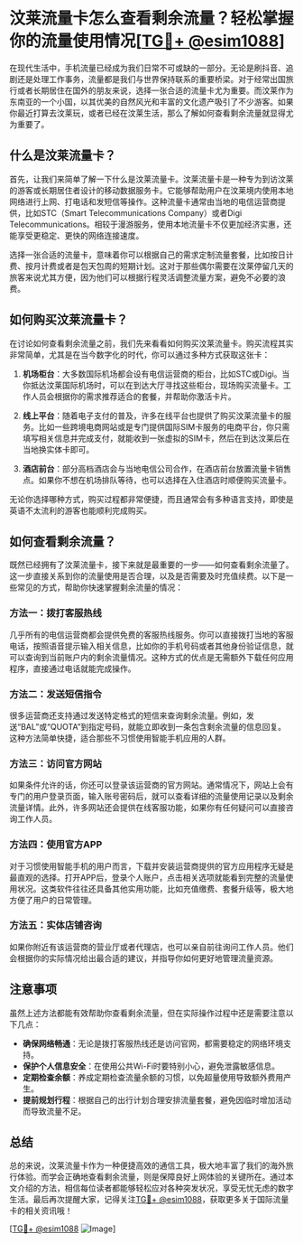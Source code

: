 # 汶莱流量卡怎么查看剩余流量？轻松掌握你的流量使用情况[[TG💪+ @esim1088](https://t.me/s/esim1088)]

在现代生活中，手机流量已经成为我们日常不可或缺的一部分。无论是刷抖音、追剧还是处理工作事务，流量都是我们与世界保持联系的重要桥梁。对于经常出国旅行或者长期居住在国外的朋友来说，选择一张合适的流量卡尤为重要。而汶莱作为东南亚的一个小国，以其优美的自然风光和丰富的文化遗产吸引了不少游客。如果你最近打算去汶莱玩，或者已经在汶莱生活，那么了解如何查看剩余流量就显得尤为重要了。

## 什么是汶莱流量卡？

首先，让我们来简单了解一下什么是汶莱流量卡。汶莱流量卡是一种专为到访汶莱的游客或长期居住者设计的移动数据服务卡。它能够帮助用户在汶莱境内使用本地网络进行上网、打电话和发短信等操作。这种流量卡通常由当地的电信运营商提供，比如STC（Smart Telecommunications Company）或者Digi Telecommunications。相较于漫游服务，使用本地流量卡不仅更加经济实惠，还能享受更稳定、更快的网络连接速度。

选择一张合适的流量卡，意味着你可以根据自己的需求定制流量套餐，比如按日计费、按月计费或者是包天包周的短期计划。这对于那些偶尔需要在汶莱停留几天的旅客来说尤其方便，因为他们可以根据行程灵活调整流量方案，避免不必要的浪费。

## 如何购买汶莱流量卡？

在讨论如何查看剩余流量之前，我们先来看看如何购买汶莱流量卡。购买流程其实非常简单，尤其是在当今数字化的时代，你可以通过多种方式获取这张卡：

1. **机场柜台**：大多数国际机场都会设有电信运营商的柜台，比如STC或Digi。当你抵达汶莱国际机场时，可以在到达大厅寻找这些柜台，现场购买流量卡。工作人员会根据你的需求推荐适合的套餐，并帮助你激活卡片。

2. **线上平台**：随着电子支付的普及，许多在线平台也提供了购买汶莱流量卡的服务。比如一些跨境电商网站或是专门提供国际SIM卡服务的电商平台，你只需填写相关信息并完成支付，就能收到一张虚拟的SIM卡，然后在到达汶莱后在当地换实体卡即可。

3. **酒店前台**：部分高档酒店会与当地电信公司合作，在酒店前台放置流量卡销售点。如果你不想在机场排队等待，也可以选择在入住酒店时顺便购买流量卡。

无论你选择哪种方式，购买过程都非常便捷，而且通常会有多种语言支持，即使是英语不太流利的游客也能顺利完成购买。

## 如何查看剩余流量？

既然已经拥有了汶莱流量卡，接下来就是最重要的一步——如何查看剩余流量了。这一步直接关系到你的流量使用是否合理，以及是否需要及时充值续费。以下是一些常见的方式，帮助你快速掌握剩余流量的情况：

### 方法一：拨打客服热线

几乎所有的电信运营商都会提供免费的客服热线服务。你可以直接拨打当地的客服电话，按照语音提示输入相关信息，比如你的手机号码或者其他身份验证信息，就可以查询到当前账户内的剩余流量情况。这种方式的优点是无需额外下载任何应用程序，直接通过电话就能完成操作。

### 方法二：发送短信指令

很多运营商还支持通过发送特定格式的短信来查询剩余流量。例如，发送“BAL”或“QUOTA”到指定号码，就能立即收到一条包含剩余流量的信息回复。这种方法简单快捷，适合那些不习惯使用智能手机应用的人群。

### 方法三：访问官方网站

如果条件允许的话，你还可以登录该运营商的官方网站。通常情况下，网站上会有专门的用户登录页面，输入账号密码后，就可以查看详细的流量使用记录以及剩余流量详情。此外，许多网站还会提供在线客服功能，如果你有任何疑问可以直接咨询工作人员。

### 方法四：使用官方APP

对于习惯使用智能手机的用户而言，下载并安装运营商提供的官方应用程序无疑是最直观的选择。打开APP后，登录个人账户，点击相关选项就能看到完整的流量使用状况。这类软件往往还具备其他实用功能，比如充值缴费、套餐升级等，极大地方便了用户的日常管理。

### 方法五：实体店铺咨询

如果你附近有该运营商的营业厅或者代理店，也可以亲自前往询问工作人员。他们会根据你的实际情况给出最合适的建议，并指导你如何更好地管理流量资源。

## 注意事项

虽然上述方法都能有效帮助你查看剩余流量，但在实际操作过程中还是需要注意以下几点：

- **确保网络畅通**：无论是拨打客服热线还是访问官网，都需要稳定的网络环境支持。
- **保护个人信息安全**：在使用公共Wi-Fi时要特别小心，避免泄露敏感信息。
- **定期检查余额**：养成定期检查流量余额的习惯，以免超量使用导致额外费用产生。
- **提前规划行程**：根据自己的出行计划合理安排流量套餐，避免因临时增加活动而导致流量不足。

## 总结

总的来说，汶莱流量卡作为一种便捷高效的通信工具，极大地丰富了我们的海外旅行体验。而学会正确地查看剩余流量，则是保障良好上网体验的关键所在。通过本文介绍的方法，相信每位读者都能够轻松应对各种突发状况，享受无忧无虑的数字生活。最后再次提醒大家，记得关注[TG💪+ @esim1088](https://t.me/s/esim1088)，获取更多关于国际流量卡的相关资讯哦！

[[TG💪+ @esim1088](https://t.me/s/esim1088) ![Image](https://i.postimg.cc/4NQfJmqS/Snipaste-2025-05-13-00-14-12.png)]